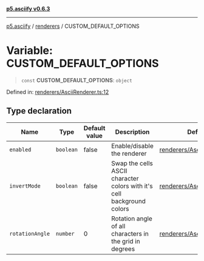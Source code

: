 [**p5.asciify v0.6.3**](../../../README.md)

***

[p5.asciify](../../../globals.md) / [renderers](../README.md) / CUSTOM\_DEFAULT\_OPTIONS

# Variable: CUSTOM\_DEFAULT\_OPTIONS

> `const` **CUSTOM\_DEFAULT\_OPTIONS**: `object`

Defined in: [renderers/AsciiRenderer.ts:12](https://github.com/humanbydefinition/p5-asciify/blob/908862f0aa4e14b4086cbd385ecbe61ff18bb02b/src/lib/renderers/AsciiRenderer.ts#L12)

## Type declaration

| Name | Type | Default value | Description | Defined in |
| ------ | ------ | ------ | ------ | ------ |
| <a id="enabled"></a> `enabled` | `boolean` | false | Enable/disable the renderer | [renderers/AsciiRenderer.ts:14](https://github.com/humanbydefinition/p5-asciify/blob/908862f0aa4e14b4086cbd385ecbe61ff18bb02b/src/lib/renderers/AsciiRenderer.ts#L14) |
| <a id="invertmode"></a> `invertMode` | `boolean` | false | Swap the cells ASCII character colors with it's cell background colors | [renderers/AsciiRenderer.ts:16](https://github.com/humanbydefinition/p5-asciify/blob/908862f0aa4e14b4086cbd385ecbe61ff18bb02b/src/lib/renderers/AsciiRenderer.ts#L16) |
| <a id="rotationangle"></a> `rotationAngle` | `number` | 0 | Rotation angle of all characters in the grid in degrees | [renderers/AsciiRenderer.ts:18](https://github.com/humanbydefinition/p5-asciify/blob/908862f0aa4e14b4086cbd385ecbe61ff18bb02b/src/lib/renderers/AsciiRenderer.ts#L18) |
